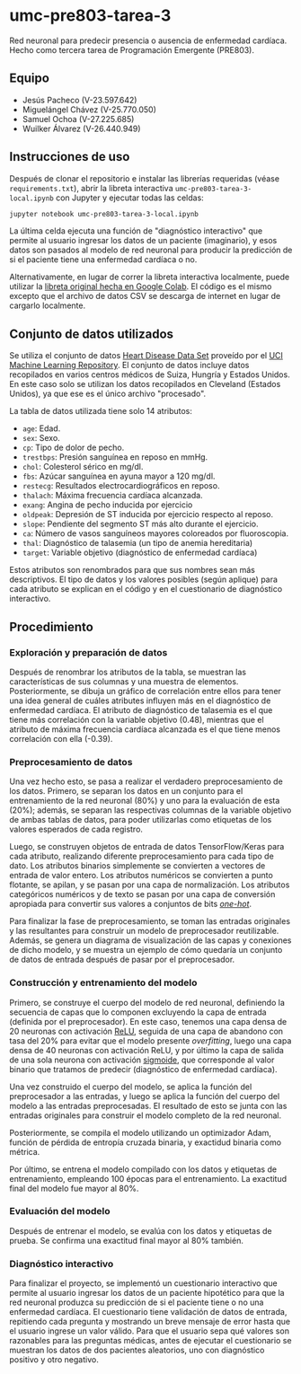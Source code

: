 # umc-pre803-tarea-3
Red neuronal para predecir presencia o ausencia de enfermedad cardíaca. Hecho como tercera tarea de Programación Emergente (PRE803). 


## Equipo

- Jesús Pacheco (V-23.597.642)
- Miguelángel Chávez (V-25.770.050)
- Samuel Ochoa (V-27.225.685)
- Wuilker Álvarez (V-26.440.949)


## Instrucciones de uso

Después de clonar el repositorio e instalar las librerías requeridas (véase `requirements.txt`), abrir la libreta interactiva `umc-pre803-tarea-3-local.ipynb` con Jupyter y ejecutar todas las celdas:

```bash
jupyter notebook umc-pre803-tarea-3-local.ipynb
```

La última celda ejecuta una función de "diagnóstico interactivo" que permite al usuario ingresar los datos de un paciente (imaginario), y esos datos son pasados al modelo de red neuronal para producir la predicción de si el paciente tiene una enfermedad cardíaca o no.

Alternativamente, en lugar de correr la libreta interactiva localmente, puede utilizar la [libreta original hecha en Google Colab](https://colab.research.google.com/drive/1ez_POXukebKmZn5Ftg-MqV2ztBLqVK1V?usp=sharing). El código es el mismo excepto que el archivo de datos CSV se descarga de internet en lugar de cargarlo localmente.


## Conjunto de datos utilizados

Se utiliza el conjunto de datos [Heart Disease Data Set](https://archive.ics.uci.edu/ml/datasets/heart+Disease) proveído por el [UCI Machine Learning Repository](https://archive.ics.uci.edu/ml/index.html). El conjunto de datos incluye datos recopilados en varios centros médicos de Suiza, Hungría y Estados Unidos. En este caso solo se utilizan los datos recopilados en Cleveland (Estados Unidos), ya que ese es el único archivo "procesado".

La tabla de datos utilizada tiene solo 14 atributos:

- `age`: Edad.
- `sex`: Sexo.
- `cp`: Tipo de dolor de pecho.
- `trestbps`: Presión sanguínea en reposo en mmHg.
- `chol`: Colesterol sérico en mg/dl.
- `fbs`: Azúcar sanguínea en ayuna mayor a 120 mg/dl.
- `restecg`: Resultados electrocardiográficos en reposo.
- `thalach`: Máxima frecuencia cardíaca alcanzada.
- `exang`: Angina de pecho inducida por ejercicio
- `oldpeak`: Depresión de ST inducida por ejercicio respecto al reposo.
- `slope`: Pendiente del segmento ST más alto durante el ejercicio.
- `ca`: Número de vasos sanguíneos mayores coloreados por fluoroscopia.
- `thal`: Diagnóstico de talasemia (un tipo de anemia hereditaria)
- `target`: Variable objetivo (diagnóstico de enfermedad cardíaca)

Estos atributos son renombrados para que sus nombres sean más descriptivos. El tipo de datos y los valores posibles (según aplique) para cada atributo se explican en el código y en el cuestionario de diagnóstico interactivo.


## Procedimiento

### Exploración y preparación de datos

Después de renombrar los atributos de la tabla, se muestran las características de sus columnas y una muestra de elementos. Posteriormente, se dibuja un gráfico de correlación entre ellos para tener una idea general de cuáles atributes influyen más en el diagnóstico de enfermedad cardíaca. El atributo de diagnóstico de talasemia es el que tiene más correlación con la variable objetivo (0.48), mientras que el atributo de máxima frecuencia cardíaca alcanzada es el que tiene menos correlación con ella (-0.39).


### Preprocesamiento de datos

Una vez hecho esto, se pasa a realizar el verdadero preprocesamiento de los datos. Primero, se separan los datos en un conjunto para el entrenamiento de la red neuronal (80%) y uno para la evaluación de esta (20%); además, se separan las respectivas columnas de la variable objetivo de ambas tablas de datos, para poder utilizarlas como etiquetas de los valores esperados de cada registro.

Luego, se construyen objetos de entrada de datos TensorFlow/Keras para cada atributo, realizando diferente preprocesamiento para cada tipo de dato. Los atributos binarios simplemente se convierten a vectores de entrada de valor entero. Los atributos numéricos se convierten a punto flotante, se apilan, y se pasan por una capa de normalización. Los atributos categóricos numéricos y de texto se pasan por una capa de conversión apropiada para convertir sus valores a conjuntos de bits [*one-hot*](https://es.wikipedia.org/wiki/One-hot).

Para finalizar la fase de preprocesamiento, se toman las entradas originales y las resultantes para construir un modelo de preprocesador reutilizable. Además, se genera un diagrama de visualización de las capas y conexiones de dicho modelo, y se muestra un ejemplo de cómo quedaría un conjunto de datos de entrada después de pasar por el preprocesador.

### Construcción y entrenamiento del modelo

Primero, se construye el cuerpo del modelo de red neuronal, definiendo la secuencia de capas que lo componen excluyendo la capa de entrada (definida por el preprocesador). En este caso, tenemos una capa densa de 20 neuronas con activación [ReLU](https://en.wikipedia.org/wiki/Rectifier_(neural_networks)), seguida de una capa de abandono con tasa del 20% para evitar que el modelo presente _overfitting_, luego una capa densa de 40 neuronas con activación ReLU, y por último la capa de salida de una sola neurona con activación [sigmoide](https://en.wikipedia.org/wiki/Sigmoid_function), que corresponde al valor binario que tratamos de predecir (diagnóstico de enfermedad cardíaca).

Una vez construido el cuerpo del modelo, se aplica la función del preprocesador a las entradas, y luego se aplica la función del cuerpo del modelo a las entradas preprocesadas. El resultado de esto se junta con las entradas originales para construir el modelo completo de la red neuronal.

Posteriormente, se compila el modelo utilizando un optimizador Adam, función de pérdida de entropía cruzada binaria, y exactidud binaria como métrica.

Por último, se entrena el modelo compilado con los datos y etiquetas de entrenamiento, empleando 100 épocas para el entrenamiento. La exactitud final del modelo fue mayor al 80%.

### Evaluación del modelo

Después de entrenar el modelo, se evalúa con los datos y etiquetas de prueba. Se confirma una exactitud final mayor al 80% también.

### Diagnóstico interactivo

Para finalizar el proyecto, se implementó un cuestionario interactivo que permite al usuario ingresar los datos de un paciente hipotético para que la red neuronal produzca su predicción de si el paciente tiene o no una enfermedad cardíaca. El cuestionario tiene validación de datos de entrada, repitiendo cada pregunta y mostrando un breve mensaje de error hasta que el usuario ingrese un valor válido. Para que el usuario sepa qué valores son razonables para las preguntas médicas, antes de ejecutar el cuestionario se muestran los datos de dos pacientes aleatorios, uno con diagnóstico positivo y otro negativo.
